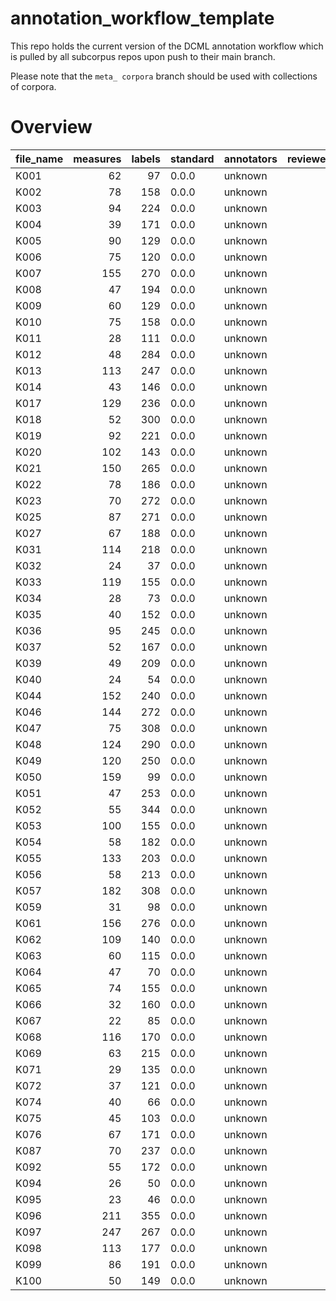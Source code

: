 # annotation_workflow_template

This repo holds the current version of the DCML annotation workflow which is pulled by all subcorpus repos upon push to their main branch. 

Please note that the `meta_ corpora` branch should be used with collections of corpora.


# Overview
|file_name|measures|labels|standard|annotators|reviewers|
|---------|-------:|-----:|--------|----------|---------|
|K001     |      62|    97|0.0.0   |unknown   |         |
|K002     |      78|   158|0.0.0   |unknown   |         |
|K003     |      94|   224|0.0.0   |unknown   |         |
|K004     |      39|   171|0.0.0   |unknown   |         |
|K005     |      90|   129|0.0.0   |unknown   |         |
|K006     |      75|   120|0.0.0   |unknown   |         |
|K007     |     155|   270|0.0.0   |unknown   |         |
|K008     |      47|   194|0.0.0   |unknown   |         |
|K009     |      60|   129|0.0.0   |unknown   |         |
|K010     |      75|   158|0.0.0   |unknown   |         |
|K011     |      28|   111|0.0.0   |unknown   |         |
|K012     |      48|   284|0.0.0   |unknown   |         |
|K013     |     113|   247|0.0.0   |unknown   |         |
|K014     |      43|   146|0.0.0   |unknown   |         |
|K017     |     129|   236|0.0.0   |unknown   |         |
|K018     |      52|   300|0.0.0   |unknown   |         |
|K019     |      92|   221|0.0.0   |unknown   |         |
|K020     |     102|   143|0.0.0   |unknown   |         |
|K021     |     150|   265|0.0.0   |unknown   |         |
|K022     |      78|   186|0.0.0   |unknown   |         |
|K023     |      70|   272|0.0.0   |unknown   |         |
|K025     |      87|   271|0.0.0   |unknown   |         |
|K027     |      67|   188|0.0.0   |unknown   |         |
|K031     |     114|   218|0.0.0   |unknown   |         |
|K032     |      24|    37|0.0.0   |unknown   |         |
|K033     |     119|   155|0.0.0   |unknown   |         |
|K034     |      28|    73|0.0.0   |unknown   |         |
|K035     |      40|   152|0.0.0   |unknown   |         |
|K036     |      95|   245|0.0.0   |unknown   |         |
|K037     |      52|   167|0.0.0   |unknown   |         |
|K039     |      49|   209|0.0.0   |unknown   |         |
|K040     |      24|    54|0.0.0   |unknown   |         |
|K044     |     152|   240|0.0.0   |unknown   |         |
|K046     |     144|   272|0.0.0   |unknown   |         |
|K047     |      75|   308|0.0.0   |unknown   |         |
|K048     |     124|   290|0.0.0   |unknown   |         |
|K049     |     120|   250|0.0.0   |unknown   |         |
|K050     |     159|    99|0.0.0   |unknown   |         |
|K051     |      47|   253|0.0.0   |unknown   |         |
|K052     |      55|   344|0.0.0   |unknown   |         |
|K053     |     100|   155|0.0.0   |unknown   |         |
|K054     |      58|   182|0.0.0   |unknown   |         |
|K055     |     133|   203|0.0.0   |unknown   |         |
|K056     |      58|   213|0.0.0   |unknown   |         |
|K057     |     182|   308|0.0.0   |unknown   |         |
|K059     |      31|    98|0.0.0   |unknown   |         |
|K061     |     156|   276|0.0.0   |unknown   |         |
|K062     |     109|   140|0.0.0   |unknown   |         |
|K063     |      60|   115|0.0.0   |unknown   |         |
|K064     |      47|    70|0.0.0   |unknown   |         |
|K065     |      74|   155|0.0.0   |unknown   |         |
|K066     |      32|   160|0.0.0   |unknown   |         |
|K067     |      22|    85|0.0.0   |unknown   |         |
|K068     |     116|   170|0.0.0   |unknown   |         |
|K069     |      63|   215|0.0.0   |unknown   |         |
|K071     |      29|   135|0.0.0   |unknown   |         |
|K072     |      37|   121|0.0.0   |unknown   |         |
|K074     |      40|    66|0.0.0   |unknown   |         |
|K075     |      45|   103|0.0.0   |unknown   |         |
|K076     |      67|   171|0.0.0   |unknown   |         |
|K087     |      70|   237|0.0.0   |unknown   |         |
|K092     |      55|   172|0.0.0   |unknown   |         |
|K094     |      26|    50|0.0.0   |unknown   |         |
|K095     |      23|    46|0.0.0   |unknown   |         |
|K096     |     211|   355|0.0.0   |unknown   |         |
|K097     |     247|   267|0.0.0   |unknown   |         |
|K098     |     113|   177|0.0.0   |unknown   |         |
|K099     |      86|   191|0.0.0   |unknown   |         |
|K100     |      50|   149|0.0.0   |unknown   |         |
